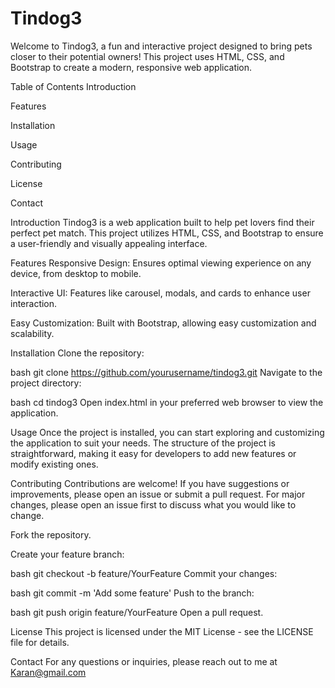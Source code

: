 # Tindog3
Welcome to Tindog3, a fun and interactive project designed to bring pets closer to their potential owners! This project uses HTML, CSS, and Bootstrap to create a modern, responsive web application.

Table of Contents
Introduction

Features

Installation

Usage

Contributing

License

Contact

Introduction
Tindog3 is a web application built to help pet lovers find their perfect pet match. This project utilizes HTML, CSS, and Bootstrap to ensure a user-friendly and visually appealing interface.

Features
Responsive Design: Ensures optimal viewing experience on any device, from desktop to mobile.

Interactive UI: Features like carousel, modals, and cards to enhance user interaction.

Easy Customization: Built with Bootstrap, allowing easy customization and scalability.

Installation
Clone the repository:

bash
git clone https://github.com/yourusername/tindog3.git
Navigate to the project directory:

bash
cd tindog3
Open index.html in your preferred web browser to view the application.

Usage
Once the project is installed, you can start exploring and customizing the application to suit your needs. The structure of the project is straightforward, making it easy for developers to add new features or modify existing ones.

Contributing
Contributions are welcome! If you have suggestions or improvements, please open an issue or submit a pull request. For major changes, please open an issue first to discuss what you would like to change.

Fork the repository.

Create your feature branch:

bash
git checkout -b feature/YourFeature
Commit your changes:

bash
git commit -m 'Add some feature'
Push to the branch:

bash
git push origin feature/YourFeature
Open a pull request.

License
This project is licensed under the MIT License - see the LICENSE file for details.

Contact
For any questions or inquiries, please reach out to me at Karan@gmail.com
